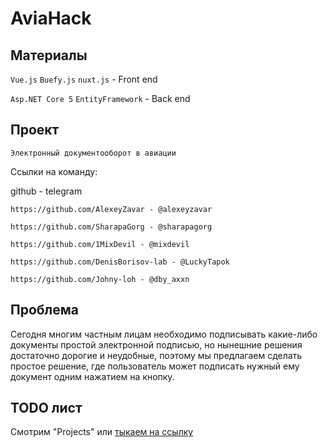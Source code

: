 # AviaHack

## Материалы

```Vue.js``` ```Buefy.js``` ```nuxt.js``` - Front end


```Asp.NET Core 5``` ```EntityFramework``` - Back end 

## Проект

```Электронный документооборот в авиации```

Ссылки на команду:

github - telegram

```https://github.com/AlexeyZavar - @alexeyzavar```


```https://github.com/SharapaGorg - @sharapagorg```


```https://github.com/1MixDevil - @mixdevil```


```https://github.com/DenisBorisov-lab - @LuckyTapok```


```https://github.com/Johny-loh - @dby_axxn```

## Проблема

Сегодня многим частным лицам необходимо подписывать какие-либо документы простой электронной подписью, но нынешние решения достаточно дорогие и неудобные, поэтому мы предлагаем сделать простое решение, где пользователь может подписать нужный ему документ одним нажатием на кнопку.

## TODO лист

Смотрим "Projects" или [тыкаем на ссылку](https://github.com/Radolyn/AviaHack/projects/1)
